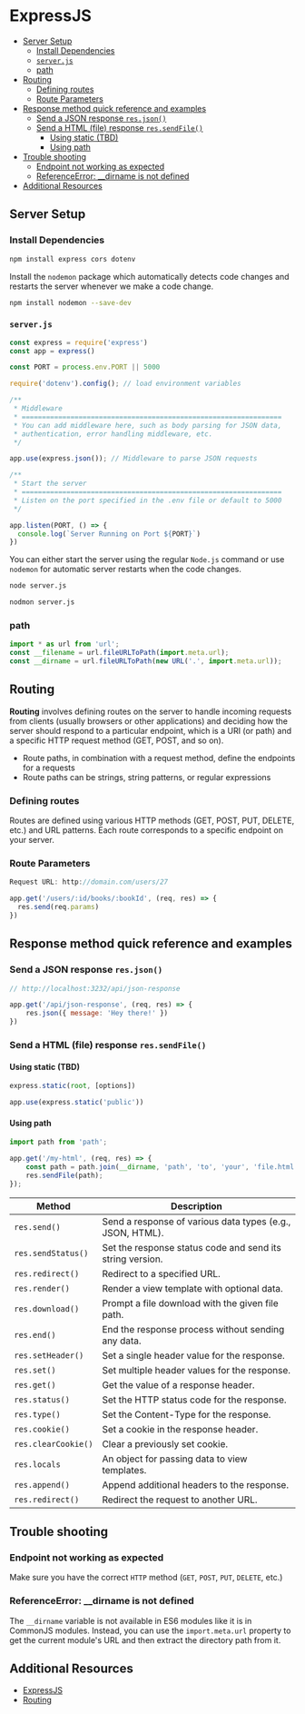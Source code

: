 # ExpressJS

<!-- TOC -->

- [Server Setup](#server-setup)
    - [Install Dependencies](#install-dependencies)
    - [`server.js`](#serverjs)
    - [path](#path)
- [Routing](#routing)
    - [Defining routes](#defining-routes)
    - [Route Parameters](#route-parameters)
- [Response method quick reference and examples](#response-method-quick-reference-and-examples)
    - [Send a JSON response `res.json()`](#send-a-json-response-resjson)
    - [Send a HTML (file) response `res.sendFile()`](#send-a-html-file-response-ressendfile)
        - [Using static (TBD)](#using-static-tbd)
        - [Using path](#using-path)
- [Trouble shooting](#trouble-shooting)
    - [Endpoint not working as expected](#endpoint-not-working-as-expected)
    - [ReferenceError: \_\_dirname is not defined](#referenceerror-__dirname-is-not-defined)
- [Additional Resources](#additional-resources)

<!-- /TOC -->



<a id="markdown-server-setup" name="server-setup"></a>

## Server Setup

<a id="markdown-install-dependencies" name="install-dependencies"></a>

### Install Dependencies

```bash +torchlight-bash
npm install express cors dotenv
```

Install the `nodemon` package which automatically detects code changes and restarts the server
whenever we make a code change.

```bash +torchlight-bash
npm install nodemon --save-dev
```

<a id="markdown-serverjs" name="serverjs"></a>

### `server.js`

```js
const express = require('express')
const app = express()

const PORT = process.env.PORT || 5000

require('dotenv').config(); // load environment variables

/**
 * Middleware
 * ================================================================
 * You can add middleware here, such as body parsing for JSON data,
 * authentication, error handling middleware, etc.
 */

app.use(express.json()); // Middleware to parse JSON requests

/**
 * Start the server
 * ================================================================
 * Listen on the port specified in the .env file or default to 5000
 */

app.listen(PORT, () => {
  console.log(`Server Running on Port ${PORT}`)
})
```

You can either start the server using the regular `Node.js` command or use `nodemon` for automatic
server restarts when the code changes.

```bash +torchlight-bash
node server.js
```

```bash +torchlight-bash
nodmon server.js
```


<a id="markdown-path" name="path"></a>

### path

```js
import * as url from 'url';
const __filename = url.fileURLToPath(import.meta.url);
const __dirname = url.fileURLToPath(new URL('.', import.meta.url));
```

<a id="markdown-routing" name="routing"></a>

## Routing

**Routing** involves defining routes on the server to handle incoming requests from clients
(usually browsers or other applications) and deciding how the server should respond to a
particular endpoint, which is a URI (or path) and a specific HTTP request method (GET, POST, and
so on).

- Route paths, in combination with a request method, define the endpoints for a requests
- Route paths can be strings, string patterns, or regular expressions


<a id="markdown-defining-routes" name="defining-routes"></a>

### Defining routes

Routes are defined using various HTTP methods (GET, POST, PUT, DELETE, etc.) and URL patterns.
Each route corresponds to a specific endpoint on your server.

<a id="markdown-route-parameters" name="route-parameters"></a>

### Route Parameters

```js
Request URL: http://domain.com/users/27
```

```js
app.get('/users/:id/books/:bookId', (req, res) => {
  res.send(req.params)
})
```

<a id="markdown-response-method-quick-reference-and-examples" name="response-method-quick-reference-and-examples"></a>

## Response method quick reference and examples

<a id="markdown-send-a-json-response-resjson" name="send-a-json-response-resjson"></a>

### Send a JSON response `res.json()`

``` js
// http://localhost:3232/api/json-response

app.get('/api/json-response', (req, res) => {
    res.json({ message: 'Hey there!' })
})
```

<a id="markdown-send-a-html-file-response-ressendfile" name="send-a-html-file-response-ressendfile"></a>

### Send a HTML (file) response `res.sendFile()`

<a id="markdown-using-static-tbd" name="using-static-tbd"></a>

#### Using static (TBD)
```js
express.static(root, [options])

app.use(express.static('public'))
```

<a id="markdown-using-path" name="using-path"></a>

#### Using path
```js
import path from 'path';

app.get('/my-html', (req, res) => {
    const path = path.join(__dirname, 'path', 'to', 'your', 'file.html');
    res.sendFile(path);
});
```

| Method              | Description                                               |
| ------------------- | --------------------------------------------------------- |
| `res.send()`        | Send a response of various data types (e.g., JSON, HTML). |
| `res.sendStatus()`  | Set the response status code and send its string version. |
| `res.redirect()`    | Redirect to a specified URL.                              |
| `res.render()`      | Render a view template with optional data.                |
| `res.download()`    | Prompt a file download with the given file path.          |
| `res.end()`         | End the response process without sending any data.        |
| `res.setHeader()`   | Set a single header value for the response.               |
| `res.set()`         | Set multiple header values for the response.              |
| `res.get()`         | Get the value of a response header.                       |
| `res.status()`      | Set the HTTP status code for the response.                |
| `res.type()`        | Set the Content-Type for the response.                    |
| `res.cookie()`      | Set a cookie in the response header.                      |
| `res.clearCookie()` | Clear a previously set cookie.                            |
| `res.locals`        | An object for passing data to view templates.             |
| `res.append()`      | Append additional headers to the response.                |
| `res.redirect()`    | Redirect the request to another URL.                      |

<a id="markdown-trouble-shooting" name="trouble-shooting"></a>

## Trouble shooting

<a id="markdown-endpoint-not-working-as-expected" name="endpoint-not-working-as-expected"></a>

### Endpoint not working as expected

Make sure you have the correct `HTTP` method (`GET`, `POST`, `PUT`, `DELETE`, etc.)

<a id="markdown-referenceerror-dirname-is-not-defined" name="referenceerror-dirname-is-not-defined"></a>

### ReferenceError: __dirname is not defined

The `__dirname` variable is not available in ES6 modules like it is in CommonJS modules. Instead,
you can use the `import.meta.url` property to get the current module's URL and then extract the
directory path from it.

<a id="markdown-additional-resources" name="additional-resources"></a>

## Additional Resources

- <a href="https://expressjs.com/" target="_blank">ExpressJS</a>
- <a href="https://expressjs.com/en/guide/routing.html" target="blank">Routing</a>
